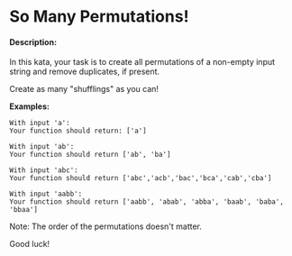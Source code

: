# So Many Permutations!
#### Description:

In this kata, your task is to create all permutations of a non-empty input string and remove duplicates, if present.

Create as many "shufflings" as you can!

**Examples:**

    With input 'a':
    Your function should return: ['a']

    With input 'ab':
    Your function should return ['ab', 'ba']

    With input 'abc':
    Your function should return ['abc','acb','bac','bca','cab','cba']

    With input 'aabb':
    Your function should return ['aabb', 'abab', 'abba', 'baab', 'baba', 'bbaa']

Note: The order of the permutations doesn't matter.

Good luck!